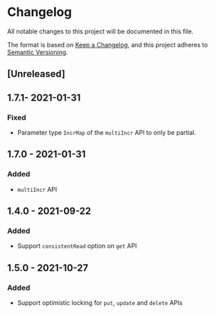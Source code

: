 # Changelog

All notable changes to this project will be documented in this file.

The format is based on [Keep a Changelog](https://keepachangelog.com/en/1.0.0/),
and this project adheres to
[Semantic Versioning](https://semver.org/spec/v2.0.0.html).

## [Unreleased]

## 1.7.1- 2021-01-31

### Fixed

- Parameter type `IncrMap` of the `multiIncr` API to only be partial.

## 1.7.0 - 2021-01-31

### Added

- `multiIncr` API

## 1.4.0 - 2021-09-22

### Added

- Support `consistentRead` option on `get` API

## 1.5.0 - 2021-10-27

### Added

- Support optimistic locking for `put`, `update` and `delete` APIs
